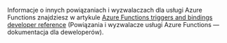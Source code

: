 Informacje o innych powiązaniach i wyzwalaczach dla usługi Azure Functions znajdziesz w artykule [Azure Functions triggers and bindings developer reference](../articles/azure-functions/functions-triggers-bindings.md) (Powiązania i wyzwalacze usługi Azure Functions — dokumentacja dla deweloperów).

